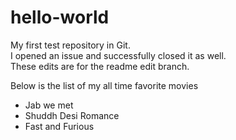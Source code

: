 # hello-world
My first test repository in Git.<BR>
I opened an issue and successfully closed it as well.<br>
These edits are for the readme edit branch.

Below is the list of my all time favorite movies
- Jab we met
- Shuddh Desi Romance
- Fast and Furious
